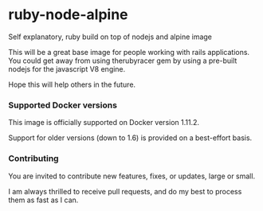 # ruby-node-alpine
Self explanatory, ruby build on top of nodejs and alpine image

This will be a great base image for people working with rails applications. 
You could get away from using therubyracer gem by using a pre-built nodejs for the javascript V8 engine. 

Hope this will help others in the future. 



### Supported Docker versions

This image is officially supported on Docker version 1.11.2.

Support for older versions (down to 1.6) is provided on a best-effort basis.

### Contributing

You are invited to contribute new features, fixes, or updates, large or small. 

I am always thrilled to receive pull requests, and do my best to process them as fast as I can.
